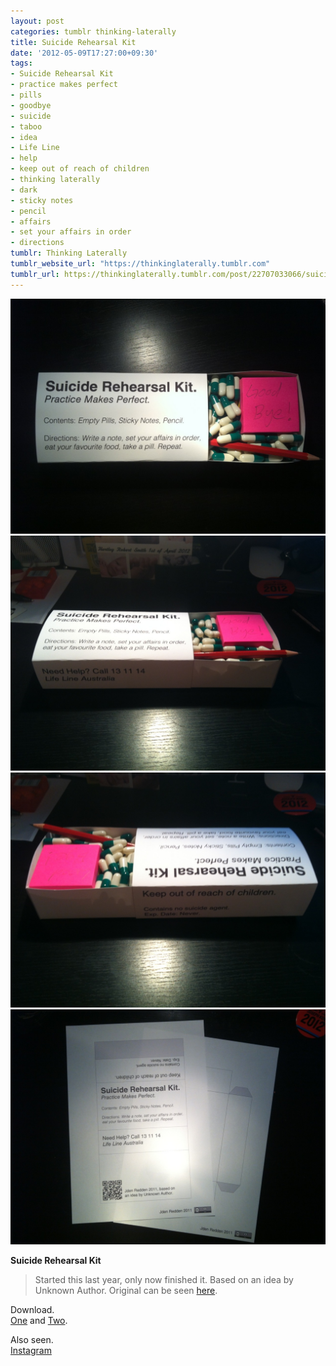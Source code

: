 ```yaml
---
layout: post
categories: tumblr thinking-laterally
title: Suicide Rehearsal Kit
date: '2012-05-09T17:27:00+09:30'
tags:
- Suicide Rehearsal Kit
- practice makes perfect
- pills
- goodbye
- suicide
- taboo
- idea
- Life Line
- help
- keep out of reach of children
- thinking laterally
- dark
- sticky notes
- pencil
- affairs
- set your affairs in order
- directions
tumblr: Thinking Laterally
tumblr_website_url: "https://thinkinglaterally.tumblr.com"
tumblr_url: https://thinkinglaterally.tumblr.com/post/22707033066/suicide-rehearsal-kit-started-this-last-year
---
```

 ![](/content/images/tumblr/thinking-laterally/tumblr_m3qwsdGegs1qh9he3o1_1280.jpg)  
 ![](/content/images/tumblr/thinking-laterally/tumblr_m3qwsdGegs1qh9he3o2_1280.jpg)  
 ![](/content/images/tumblr/thinking-laterally/tumblr_m3qwsdGegs1qh9he3o3_1280.jpg)  
 ![](/content/images/tumblr/thinking-laterally/tumblr_m3qwsdGegs1qh9he3o4_1280.jpg)  
  

**Suicide Rehearsal Kit**

> Started this last year, only now finished it. Based on an idea by Unknown Author. Original can be seen [here](http://www.bigredkev.com/2010/06/suicide-rehearsal-kit.html).

Download.   
[One](http://i.imgur.com/HpvKj.png) and [Two](http://i.imgur.com/OwPgz.png).

Also seen.  
[Instagram](http://instagr.am/p/KZalQyvgnJ/)

